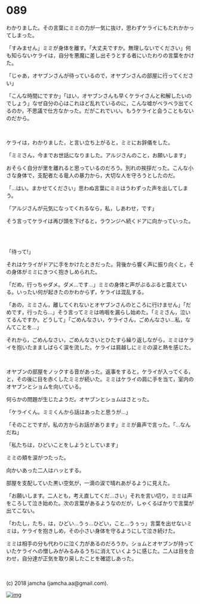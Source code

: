 # 089

わかりました。その言葉にミミの力が一気に抜け，思わずケライにもたれかかってしまった。  

「すみません」ミミが身体を離す。「大丈夫ですか。無理しないでください」何も知らないケライは，自分を悪魔に差し出そうとする者にいたわりの言葉をかけた。  

「じゃあ，オヤブンさんが待っているので，オヤブンさんの部屋に行ってください」  

「こんな時間にですか」「はい，オヤブンさんも早くケライさんと和解したいのでしょう」なぜ自分の心はこれほど乱れているのに，こんな嘘がベラベラ出てくるのか，不思議で仕方なかった。だがこれでいい。もうケライと会うこともないのだから。  

<br>  

ケライは，わかりました，と言い立ち上がると，ミミにお辞儀をした。  

「ミミさん，今までお世話になりました。アルジさんのこと，お願いします」  

おそらく自分が里を離れると思っているのだろう。別れの挨拶だった。こんな小さな身体で，支配者たる竜人の暴力から，大切な人を守ろうとしたのだ。  

「…はい。まかせてください」思わぬ言葉にミミはうわずった声を出してしまう。  

「アルジさんが元気になってくれるなら，私，しあわせ，です」  

そう言ってケライは再び頭を下げると，ラウンジへ続くドアに向かっていった。  

<br>  
<br>  

「待って!」  

それはケライがドアに手をかけたときだった。背後から響く声に振り向くと，その身体がミミにきつく抱きしめられた。  

「だめ，行っちゃダメ。ダメ…です…」ミミの身体と声がぶるぶると震えている。いったい何が起きたのかわからず，ケライは混乱する。  

「あの，ミミさん，離してくれないとオヤブンさんのところに行けません」「だめです，行ったら…」そう言ってミミは嗚咽を漏らし始めた。「ミミさん，泣いてるんですか。どうして」「ごめんなさい，ケライさん，ごめんなさい…私，なんてことを…」  

それから，ごめんなさい，ごめんなさいとひたすら繰り返しながら，ミミはケライを抱いたまましばらく涙を流した。ケライは肩越しにミミの涙と熱を感じた。  

<br>  

オヤブンの部屋をノックする音があった。返事をすると，ケライが入ってくる，と，その後に目を赤くしたミミが続いた。ミミはケライの肩に手を当て，室内のオヤブンとショムを向いている。  

何らかの問題が生じたようだ。オヤブンとショムはさとった。  

「ケライくん。ミミくんから話はあったと思うが…」  

「そのことですが，私の方からお話があります」ミミが鼻声で言った。「…なんだね」  

「私たちは，ひどいことをしようとしています」  

ミミの頬を涙がつたった。  

向かいあった二人はハッとする。  

部屋を支配していた黒い空気が，一滴の涙で晴れあがるように見えた。  

「お願いします。二人とも，考え直してくだ…さい」それを言い切り，ミミは声をころして泣き始めた。次の言葉があるようなのだが，しゃくるばかりで言葉が出てこない。  

「わたし，たち，は，ひどい…うぅ…ひどい，こと…うぅっ」言葉を出せないミミは，ケライを抱きしめ，その小さい身体を守るようにして泣き続けた。  

ミミは相手の分も代わりに泣く力があるのだろうか。ショムとオヤブンが持っていたケライへの憎しみがみるみるうちに消えていくように感じた。二人は目を合わせ，自分達が正気を取り戻したことを確認しあった。  

<br>  
<br>  
(c) 2018 jamcha (jamcha.aa@gmail.com).  

[![img](http://i.creativecommons.org/l/by-nc-sa/4.0/88x31.png)](http://creativecommons.org/licenses/by-nc-sa/4.0/deed)
